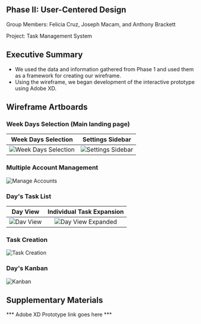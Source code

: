 ## Phase II: User-Centered Design

Group Members: Felicia Cruz, Joseph Macam, and Anthony Brackett

Project: Task Management System

## Executive Summary

* We used the data and information gathered from Phase 1 and used them as a framework for creating our wireframe.
* Using the wireframe, we began development of the interactive prototype using Adobe XD.

## Wireframe Artboards 

### Week Days Selection (Main landing page)
Week Days Selection        |  Settings Sidebar
:-------------------------:|:-------------------------:
![Week Days Selection](../assets/Main_landing_page.png)<br/> | ![Settings Sidebar](../assets/Settings_sidebar.png)<br/>

### Multiple Account Management
![Manage Accounts](../assets/Manage_Accounts.png)<br/>

### Day's Task List
Day View                   |  Individual Task Expansion
:-------------------------:|:-------------------------:
![Dav View](../assets/Day_view.png)<br/> | ![Day View Expanded](../assets/Day_view_expanded.png)<br/>

### Task Creation
![Task Creation](../assets/Create_task.png)<br/>

### Day's Kanban
![Kanban](../assets/Kanban.png)<br/>

## Supplementary Materials

*** Adobe XD Prototype link goes here ***
